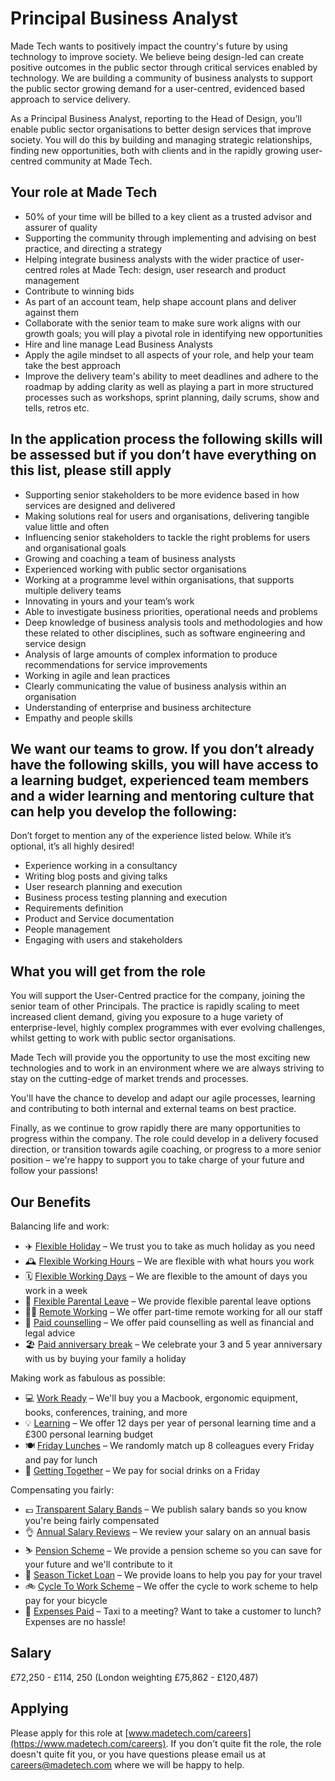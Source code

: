 # Principal Business Analyst

Made Tech wants to positively impact the country's future by using technology to improve society. We believe being design-led can create positive outcomes in the public sector through critical services enabled by technology. We are building a community of business analysts to support the public sector growing demand for a user-centred, evidenced based approach to service delivery.

As a Principal Business Analyst, reporting to the Head of Design, you’ll enable public sector organisations to better design services that improve society. You will do this by building and managing strategic relationships, finding new opportunities, both with clients and in the rapidly growing user-centred community at Made Tech.

## Your role at Made Tech

- 50% of your time will be billed to a key client as a trusted advisor and assurer of quality
- Supporting the community through implementing and advising on best practice, and directing a strategy
- Helping integrate business analysts with the wider practice of user-centred roles at Made Tech: design, user research and product management
- Contribute to winning bids
- As part of an account team, help shape account plans and deliver against them
- Collaborate with the senior team to make sure work aligns with our growth goals; you will play a pivotal role in identifying new opportunities
- Hire and line manage Lead Business Analysts
- Apply the agile mindset to all aspects of your role, and help your team take the best approach
- Improve the delivery team's ability to meet deadlines and adhere to the roadmap by adding clarity as well as playing a part in more structured processes such as workshops, sprint planning, daily scrums, show and tells, retros etc. 

## In the application process the following skills will be assessed but if you don’t have everything on this list, please still apply

- Supporting senior stakeholders to be more evidence based in how services are designed and delivered
- Making solutions real for users and organisations, delivering tangible value little and often
- Influencing senior stakeholders to tackle the right problems for users and organisational goals
- Growing and coaching a team of business analysts
- Experienced working with public sector organisations
- Working at a programme level within organisations, that supports multiple delivery teams
- Innovating in yours and your team’s work
- Able to investigate business priorities, operational needs and problems
- Deep knowledge of business analysis tools and methodologies and how these related to other disciplines, such as software engineering and service design
- Analysis of large amounts of complex information to produce recommendations for service improvements
- Working in agile and lean practices
- Clearly communicating the value of business analysis within an organisation
- Understanding of enterprise and business architecture
- Empathy and people skills

## We want our teams to grow. If you don’t already have the following skills, you will have access to a learning budget, experienced team members and a wider learning and mentoring culture that can help you develop the following:

Don’t forget to mention any of the experience listed below. While it’s optional, it’s all highly desired!

- Experience working in a consultancy
- Writing blog posts and giving talks
- User research planning and execution
- Business process testing planning and execution
- Requirements definition
- Product and Service documentation
- People management
- Engaging with users and stakeholders

## What you will get from the role

You will support the User-Centred practice for the company, joining the senior team of other Principals. The practice is rapidly scaling to meet increased client demand, giving you exposure to a huge variety of enterprise-level, highly complex programmes with ever evolving challenges, whilst getting to work with public sector organisations.

Made Tech will provide you the opportunity to use the most exciting new technologies and to work in an environment where we are always striving to stay on the cutting-edge of market trends and processes.

You'll have the chance to develop and adapt our agile processes, learning and contributing to both internal and external teams on best practice.

Finally, as we continue to grow rapidly there are many opportunities to progress within the company. The role could develop in a delivery focused direction, or transition towards agile coaching, or progress to a more senior position – we're happy to support you to take charge of your future and follow your passions!

## Our Benefits

Balancing life and work:

* ✈️ [Flexible Holiday](../benefits/flexible_holiday.md) – We trust you to take as much holiday as you need
* 🕰️ [Flexible Working Hours](../benefits/working_hours.md) – We are flexible with what hours you work
* 🗓️ [Flexible Working Days](../benefits/flexible_working.md) – We are flexible to the amount of days you work in a week
* 👶 [Flexible Parental Leave](../guides/welfare/parental_leave.md) – We provide flexible parental leave options
* 👩‍💻 [Remote Working](../benefits/remote_working.md) – We offer part-time remote working for all our staff
* 🤗 [Paid counselling](../guides/welfare/paid_counselling.md) – We offer paid counselling as well as financial and legal advice
* 🏖️ [Paid anniversary break](../benefits/paid_anniversary_break.md) – We celebrate your 3 and 5 year anniversary with us by buying your family a holiday

Making work as fabulous as possible:

* 💻 [Work Ready](../benefits/work_ready.md) – We'll buy you a Macbook, ergonomic equipment, books, conferences, training, and more
* 💡 [Learning](../guides/learning/README.md) – We offer 12 days per year of personal learning time and a £300 personal learning budget
* 🍽️ [Friday Lunches](../benefits/friday_lunch.md) – We randomly match up 8 colleagues every Friday and pay for lunch
* 🏓 [Getting Together](../benefits/getting_together.md) – We pay for social drinks on a Friday

Compensating you fairly:

* 💷 [Transparent Salary Bands](../roles/README.md) – We publish salary bands so you know you're being fairly compensated
* 👌 [Annual Salary Reviews](../guides/compensation/salary_reviews.md) – We review your salary on an annual basis
* ⛷️ [Pension Scheme](../benefits/pension_scheme.md) – We provide a pension scheme so you can save for your future and we'll contribute to it
* 🚄 [Season Ticket Loan](../benefits/season_ticket_loan.md) – We provide loans to help you pay for your travel
* 🚲 [Cycle To Work Scheme](../benefits/cycle_to_work_scheme.md) – We offer the cycle to work scheme to help pay for your bicycle
* 🚕 [Expenses Paid](../guides/compensation/expenses.md) – Taxi to a meeting? Want to take a customer to lunch? Expenses are no hassle!

## Salary

£72,250 - £114, 250 (London weighting £75,862 - £120,487)

## Applying

Please apply for this role at [www.madetech.com/careers](https://www.madetech.com/careers). If you don't quite fit the role, the role doesn't quite fit you, or you have questions please email us at [careers@madetech.com](mailto:careers@madetech.com) where we will be happy to help.
